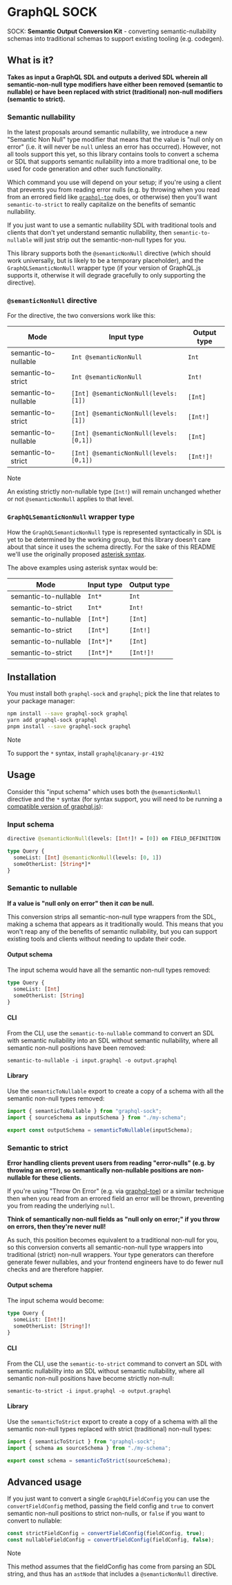 # GraphQL SOCK

SOCK: **Semantic Output Conversion Kit** - converting semantic-nullability
schemas into traditional schemas to support existing tooling (e.g. codegen).

## What is it?

**Takes as input a GraphQL SDL and outputs a derived SDL wherein all
semantic-non-null type modifiers have either been removed (semantic to nullable)
or have been replaced with strict (traditional) non-null modifiers (semantic to
strict).**

### Semantic nullability

In the latest proposals around semantic nullability, we introduce a new
"Semantic Non Null" type modifier that means that the value is "null only on
error" (i.e. it will never be `null` unless an error has occurred). However, not
all tools support this yet, so this library contains tools to convert a schema
or SDL that supports semantic nullability into a more traditional one, to be
used for code generation and other such functionality.

Which command you use will depend on your setup; if you're using a client that
prevents you from reading error nulls (e.g. by throwing when you read from an
errored field like [`graphql-toe`](https://github.com/graphile/graphql-toe)
does, or otherwise) then you'll want `semantic-to-strict` to really capitalize
on the benefits of semantic nullability.

If you just want to use a semantic nullability SDL with traditional tools and
clients that don't yet understand semantic nullability, then
`semantic-to-nullable` will just strip out the semantic-non-null types for you.

This library supports both the `@semanticNonNull` directive (which should work
universally, but is likely to be a temporary placeholder), and the
`GraphQLSemanticNonNull` wrapper type (if your version of GraphQL.js supports
it, otherwise it will degrade gracefully to only supporting the directive).

### `@semanticNonNull` directive

For the directive, the two conversions work like this:

| Mode                 | Input type                              | Output type |
| -------------------- | --------------------------------------- | ----------- |
| semantic-to-nullable | `Int @semanticNonNull`                  | `Int`       |
| semantic-to-strict   | `Int @semanticNonNull`                  | `Int!`      |
| semantic-to-nullable | `[Int] @semanticNonNull(levels: [1])`   | `[Int]`     |
| semantic-to-strict   | `[Int] @semanticNonNull(levels: [1])`   | `[Int!]`    |
| semantic-to-nullable | `[Int] @semanticNonNull(levels: [0,1])` | `[Int]`     |
| semantic-to-strict   | `[Int] @semanticNonNull(levels: [0,1])` | `[Int!]!`   |

> [!NOTE]
>
> An existing strictly non-nullable type (`Int!`) will remain unchanged whether
> or not `@semanticNonNull` applies to that level.

### `GraphQLSemanticNonNull` wrapper type

How the `GraphQLSemanticNonNull` type is represented syntactically in SDL is yet
to be determined by the working group, but this library doesn't care about that
since it uses the schema directly. For the sake of this README we'll use the
originally proposed
[asterisk syntax](https://github.com/graphql/graphql-spec/pull/1065).

The above examples using asterisk syntax would be:

| Mode                 | Input type | Output type |
| -------------------- | ---------- | ----------- |
| semantic-to-nullable | `Int*`     | `Int`       |
| semantic-to-strict   | `Int*`     | `Int!`      |
| semantic-to-nullable | `[Int*]`   | `[Int]`     |
| semantic-to-strict   | `[Int*]`   | `[Int!]`    |
| semantic-to-nullable | `[Int*]*`  | `[Int]`     |
| semantic-to-strict   | `[Int*]*`  | `[Int!]!`   |

## Installation

You must install both `graphql-sock` and `graphql`; pick the line that relates
to your package manager:

```bash
npm install --save graphql-sock graphql
yarn add graphql-sock graphql
pnpm install --save graphql-sock graphql
```

> [!NOTE]
>
> To support the `*` syntax, install `graphql@canary-pr-4192`

## Usage

Consider this "input schema" which uses both the `@semanticNonNull` directive
and the `*` syntax (for syntax support, you will need to be running a
[compatible version of graphql.js](https://github.com/graphql/graphql-js/pull/4192#issuecomment-2351103549)):

### Input schema

```graphql
directive @semanticNonNull(levels: [Int!]! = [0]) on FIELD_DEFINITION

type Query {
  someList: [Int] @semanticNonNull(levels: [0, 1])
  someOtherList: [String*]*
}
```

### Semantic to nullable

**If a value is "null only on error" then it _can_ be null.**

This conversion strips all semantic-non-null type wrappers from the SDL, making
a schema that appears as it traditionally would. This means that you won't reap
any of the benefits of semantic nullability, but you can support existing tools
and clients without needing to update their code.

#### Output schema

The input schema would have all the semantic non-null types removed:

```graphql
type Query {
  someList: [Int]
  someOtherList: [String]
}
```

#### CLI

From the CLI, use the `semantic-to-nullable` command to convert an SDL with
semantic nullability into an SDL without semantic nullability, where all
semantic non-null positions have been removed:

```
semantic-to-nullable -i input.graphql -o output.graphql
```

#### Library

Use the `semanticToNullable` export to create a copy of a schema with all the
semantic non-null types removed:

```ts
import { semanticToNullable } from "graphql-sock";
import { sourceSchema as inputSchema } from "./my-schema";

export const outputSchema = semanticToNullable(inputSchema);
```

### Semantic to strict

**Error handling clients prevent users from reading "error-nulls" (e.g. by
throwing an error), so semantically non-nullable positions are non-nullable for
these clients.**

If you're using "Throw On Error" (e.g. via
[graphql-toe](https://github.com/graphile/graphql-toe)) or a similar technique
then when you read from an errored field an error will be thrown, preventing you
from reading the underlying `null`.

**Think of semantically non-null fields as "null only on error;" if you throw on
errors, then they're never null!**

As such, this position becomes equivalent to a traditional non-null for you, so
this conversion converts all semantic-non-null type wrappers into traditional
(strict) non-null wrappers. Your type generators can therefore generate fewer
nullables, and your frontend engineers have to do fewer null checks and are
therefore happier.

#### Output schema

The input schema would become:

```graphql
type Query {
  someList: [Int!]!
  someOtherList: [String!]!
}
```

#### CLI

From the CLI, use the `semantic-to-strict` command to convert an SDL with
semantic nullability into an SDL without semantic nullability, where all
semantic non-null positions have become strictly non-null:

```
semantic-to-strict -i input.graphql -o output.graphql
```

#### Library

Use the `semanticToStrict` export to create a copy of a schema with all the
semantic non-null types replaced with strict (traditional) non-null types:

```ts
import { semanticToStrict } from "graphql-sock";
import { schema as sourceSchema } from "./my-schema";

export const schema = semanticToStrict(sourceSchema);
```

## Advanced usage

If you just want to convert a single `GraphQLFieldConfig` you can use the
`convertFieldConfig` method, passing the field config and `true` to convert
semantic non-null positions to strict non-nulls, or `false` if you want to
convert to nullable:

```ts
const strictFieldConfig = convertFieldConfig(fieldConfig, true);
const nullableFieldConfig = convertFieldConfig(fieldConfig, false);
```

> [!NOTE]
>
> This method assumes that the fieldConfig has come from parsing an SDL string,
> and thus has an `astNode` that includes a `@semanticNonNull` directive.
